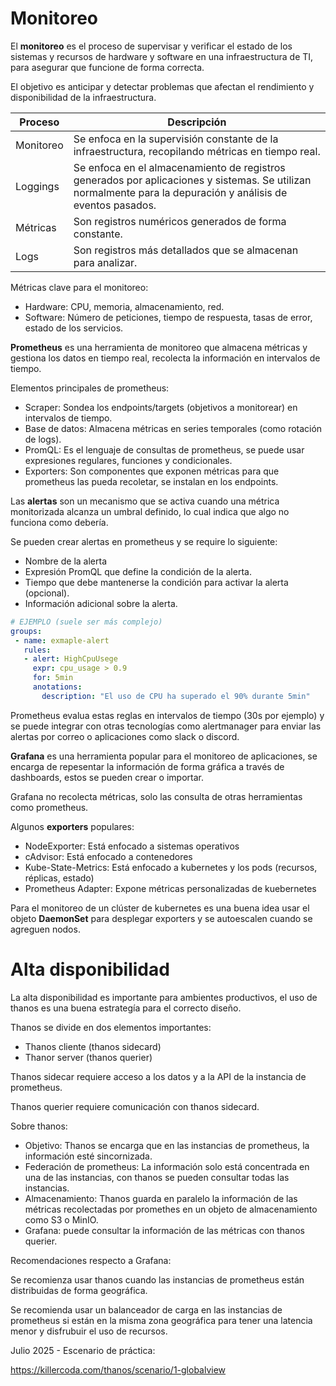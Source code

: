 
# Monitoreo

El **monitoreo** es el proceso de supervisar y verificar el estado de los sistemas y recursos de hardware y software en una infraestructura de TI, para asegurar que funcione de forma correcta.

El objetivo es anticipar y detectar problemas que afectan el rendimiento y disponibilidad de la infraestructura.

| Proceso   | Descripción                                                                                                                                                  |
| --------- | ------------------------------------------------------------------------------------------------------------------------------------------------------------ |
| Monitoreo | Se enfoca en la supervisión constante de la infraestructura, recopilando métricas en tiempo real.                                                            |
| Loggings  | Se enfoca en el almacenamiento de registros generados por aplicaciones y sistemas. Se utilizan normalmente para la depuración y análisis de eventos pasados. |
| Métricas  | Son registros numéricos generados de forma constante.                                                                                                        |
| Logs      | Son registros más detallados que se almacenan para analizar.                                                                                                 |

Métricas clave para el monitoreo:

- Hardware: CPU, memoria, almacenamiento, red.
- Software: Número de peticiones, tiempo de respuesta, tasas de error, estado de los servicios.

**Prometheus** es una herramienta de monitoreo que almacena métricas y gestiona los datos en tiempo real, recolecta la información en intervalos de tiempo.

Elementos principales de prometheus:

- Scraper: Sondea los endpoints/targets (objetivos a monitorear) en intervalos de tiempo. 
- Base de datos: Almacena métricas en series temporales (como rotación de logs).
- PromQL: Es el lenguaje de consultas de prometheus, se puede usar expresiones regulares, funciones y condicionales.
- Exporters: Son componentes que exponen métricas para que prometheus las pueda recoletar, se instalan en los endpoints.

Las **alertas** son un mecanismo que se activa cuando una métrica monitorizada alcanza un umbral definido, lo cual indica que algo no funciona como debería.

Se pueden crear alertas en prometheus y se require lo siguiente:

- Nombre de la alerta
- Expresión PromQL que define la condición de la alerta.
- Tiempo que debe mantenerse la condición para activar la alerta (opcional).
- Información adicional sobre la alerta.

```yaml
# EJEMPLO (suele ser más complejo)
groups:
 - name: exmaple-alert
   rules:
   - alert: HighCpuUsege
     expr: cpu_usage > 0.9
     for: 5min
     anotations:
	   description: "El uso de CPU ha superado el 90% durante 5min"
```

Prometheus evalua estas reglas en intervalos de tiempo (30s por ejemplo) y se puede integrar con otras tecnologías como alertmanager para enviar las alertas por correo o aplicaciones como slack o discord.

**Grafana** es una herramienta popular para el monitoreo de aplicaciones, se encarga de repesentar la información de forma gráfica a través de dashboards, estos se pueden crear o importar.

Grafana no recolecta métricas, solo las consulta de otras herramientas como prometheus.

Algunos **exporters** populares:

- NodeExporter: Está enfocado a sistemas operativos
- cAdvisor: Está enfocado a contenedores
- Kube-State-Metrics: Está enfocado a kubernetes y los pods (recursos, réplicas, estado)
- Prometheus Adapter: Expone métricas personalizadas de kuebernetes

Para el monitoreo de un clúster de kubernetes es una buena idea usar el objeto **DaemonSet** para desplegar exporters y se autoescalen cuando se agreguen nodos.

# Alta disponibilidad

La alta disponibilidad es importante para ambientes productivos, el uso de thanos es una buena estrategía para el correcto diseño.

Thanos se divide en dos elementos importantes:

- Thanos cliente (thanos sidecard)
- Thanor server (thanos querier)

Thanos sidecar requiere acceso a los datos y a la API de la instancia de prometheus.

Thanos querier requiere comunicación con thanos sidecard.

Sobre thanos:

- Objetivo: Thanos se encarga que en las instancias de prometheus, la información esté sincornizada.
- Federación de prometheus: La información solo está concentrada en una de las instancias, con thanos se pueden consultar todas las instancias.
- Almacenamiento: Thanos guarda en paralelo la información de las métricas recolectadas por promethes en un objeto de almacenamiento como S3 o MinIO.
- Grafana: puede consultar la información de las métricas con thanos querier.

Recomendaciones respecto a Grafana:

Se recomienza usar thanos cuando las instancias de prometheus están distribuidas de forma geográfica.

Se recomienda usar un balanceador de carga en las instancias de prometheus si están en la misma zona geográfica para tener una latencia menor y disfrubuir el uso de recursos.

Julio 2025 - Escenario de práctica:

https://killercoda.com/thanos/scenario/1-globalview



